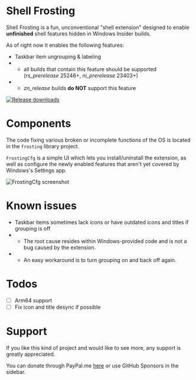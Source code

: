 # Shell Frosting
Shell Frosting is a fun, unconventional "shell extension" designed to enable **unfinished** shell features hidden in Windows Insider builds.

As of right now it enables the following features:
- Taskbar item ungrouping & labeling
- - all builds that contain this feature should be supported (*rs_prerelease* 25246+, *ni_prerelease* 23403+)
- - *zn_release* builds **do NOT** support this feature

[![Release downloads](https://img.shields.io/github/downloads/thebookisclosed/ShellFrosting/total.svg)](https://GitHub.com/thebookisclosed/ShellFrosting/releases/)

# Components
The code fixing various broken or incomplete functions of the OS is located in the `frosting` library project.

`FrostingCfg` is a simple UI which lets you install/uninstall the extension, as well as configure the newly enabled features that aren't yet covered by Windows's Settings app.

![FrostingCfg screenshot](https://user-images.githubusercontent.com/13197516/236923117-c5beb093-f5d2-42d8-856e-aa21f1ca82a9.png)

# Known issues
- Taskbar items sometimes lack icons or have outdated icons and titles if grouping is off
- - The root cause resides within Windows-provided code and is not a bug caused by the extension.
- - An easy workaround is to turn grouping on and back off again.

# Todos
- [ ] Arm64 support
- [ ] Fix icon and title desync if possible

# Support
If you like this kind of project and would like to see more, any support is greatly appreciated.

You can donate through PayPal.me [here](https://www.paypal.me/tfwboredom) or use GitHub Sponsors in the sidebar.